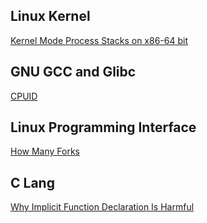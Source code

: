 ## Linux Kernel

[Kernel Mode Process Stacks on x86-64 bit](kernel/kernel-mode-process-stack.md)

## GNU GCC and Glibc

[CPUID](gnu_gcc_glibc/cpuid.md)

## Linux Programming Interface

[How Many Forks](lpi/how_many_forks.md)

## C Lang

[Why Implicit Function Declaration Is Harmful](clang/clang-implicit-function-declaration-is-harmful.md)





